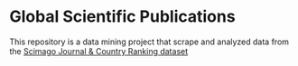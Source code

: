 # Global Scientific Publications
This repository is a data mining project that scrape and analyzed data from the [Scimago Journal & Country Ranking dataset](http://www.scimagojr.com/countryrank.php)
